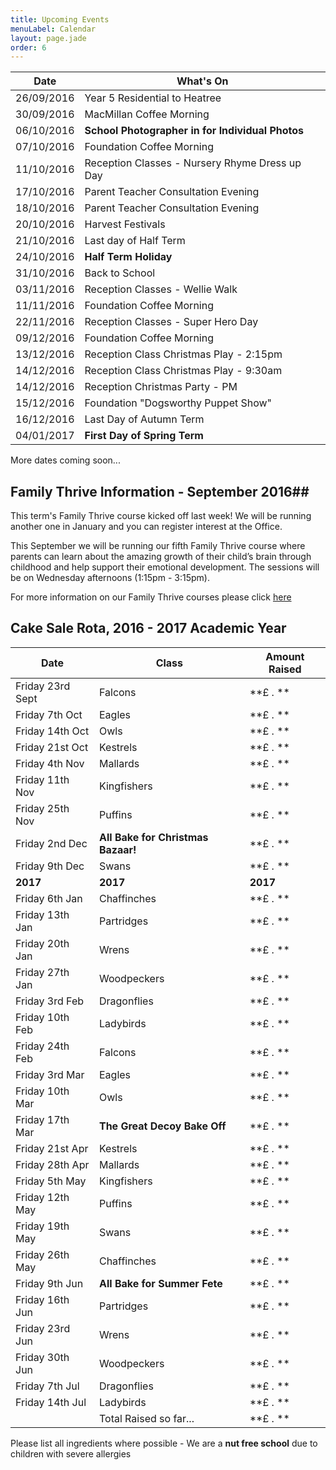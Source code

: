 ```yaml
---
title: Upcoming Events
menuLabel: Calendar
layout: page.jade
order: 6
---
```

| **Date** | **What's On** |
|----------|---------------|
| 26/09/2016 | Year 5 Residential to Heatree |
| 30/09/2016 | MacMillan Coffee Morning |
| 06/10/2016 | **School Photographer in for Individual Photos** |
| 07/10/2016 | Foundation Coffee Morning |
| 11/10/2016 | Reception Classes - Nursery Rhyme Dress up Day |
| 17/10/2016 | Parent Teacher Consultation Evening |
| 18/10/2016 | Parent Teacher Consultation Evening |
| 20/10/2016 | Harvest Festivals |
| 21/10/2016 | Last day of Half Term |
| 24/10/2016 | **Half Term Holiday** |
| 31/10/2016 | Back to School |
| 03/11/2016 | Reception Classes - Wellie Walk |
| 11/11/2016 | Foundation Coffee Morning |
| 22/11/2016 | Reception Classes - Super Hero Day |
| 09/12/2016 | Foundation Coffee Morning |
| 13/12/2016 | Reception Class Christmas Play - 2:15pm |
| 14/12/2016 | Reception Class Christmas Play - 9:30am |
| 14/12/2016 | Reception Christmas Party - PM |
| 15/12/2016 | Foundation "Dogsworthy Puppet Show" |
| 16/12/2016 | Last Day of Autumn Term |
| 04/01/2017 | **First Day of Spring Term** |

More dates coming soon...

## Family Thrive Information - September 2016##

This term's Family Thrive course kicked off last week! We will be running another one in January and you can register interest at the Office.

This September we will be running our fifth Family Thrive course where parents can learn about the amazing growth of their child’s brain through childhood and help support their emotional development. The sessions will be on Wednesday afternoons (1:15pm - 3:15pm).

For more information on our Family Thrive courses please click [here][1]


## Cake Sale Rota, 2016 - 2017 Academic Year

| **Date** | **Class** | **Amount Raised** |
|----------|-----------|-------------------|
| Friday 23rd Sept | Falcons | **£ . ** |
| Friday 7th Oct | Eagles | **£ . ** |
| Friday 14th Oct | Owls | **£ .  ** |
| Friday 21st Oct | Kestrels | **£ .  ** |
| Friday 4th Nov | Mallards | **£ .  ** |
| Friday 11th Nov | Kingfishers | **£ .  ** |
| Friday 25th Nov | Puffins | **£ .  ** |
| Friday 2nd Dec | **All Bake for Christmas Bazaar!** | **£ .  ** |
| Friday 9th Dec | Swans | **£ .  ** |
| **2017** | **2017** | **2017** |
| Friday 6th Jan | Chaffinches | **£ .  ** |
| Friday 13th Jan | Partridges | **£ .  ** |
| Friday 20th Jan | Wrens | **£ .  ** |
| Friday 27th Jan | Woodpeckers | **£ .  ** |
| Friday 3rd Feb | Dragonflies | **£ .  ** |
| Friday 10th Feb | Ladybirds | **£ .  ** |
| Friday 24th Feb | Falcons | **£ .  ** |
| Friday 3rd Mar | Eagles | **£ .  ** |
| Friday 10th Mar | Owls | **£ .  ** |
| Friday 17th Mar | **The Great Decoy Bake Off** | **£ .  ** |
| Friday 21st Apr | Kestrels | **£ .  ** |
| Friday 28th Apr | Mallards | **£ .  ** |
| Friday 5th May | Kingfishers | **£ .  ** |
| Friday 12th May | Puffins | **£ .  ** |
| Friday 19th May | Swans | **£ .  ** |
| Friday 26th May | Chaffinches | **£ .  ** |
| Friday 9th Jun | **All Bake for Summer Fete** | **£ .  ** |
| Friday 16th Jun | Partridges | **£ .  ** |
| Friday 23rd Jun | Wrens | **£ .  ** |
| Friday 30th Jun | Woodpeckers | **£ .  ** |
| Friday 7th Jul | Dragonflies | **£ .  ** |
| Friday 14th Jul | Ladybirds | **£ .  ** |
| | Total Raised so far... | **£ .  ** |

Please list all ingredients where possible - We are a **nut free school** due to children with severe allergies

[1]: https://drive.google.com/folderview?id=0B76W__U5CTntM0gxcHpCaG5tazg&usp=sharing